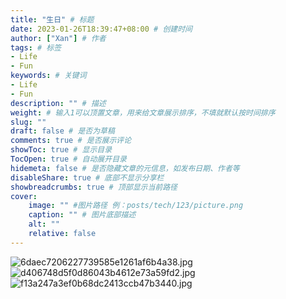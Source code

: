 ```yaml
---
title: "生日" # 标题
date: 2023-01-26T18:39:47+08:00 # 创建时间
author: ["Xan"] # 作者
tags: # 标签
- Life 
- Fun
keywords: # 关键词
- Life 
- Fun
description: "" # 描述
weight: # 输入1可以顶置文章，用来给文章展示排序，不填就默认按时间排序
slug: ""
draft: false # 是否为草稿
comments: true # 是否展示评论
showToc: true # 显示目录
TocOpen: true # 自动展开目录
hidemeta: false # 是否隐藏文章的元信息，如发布日期、作者等
disableShare: true # 底部不显示分享栏
showbreadcrumbs: true # 顶部显示当前路径
cover:
    image: "" #图片路径 例：posts/tech/123/picture.png
    caption: "" # 图片底部描述
    alt: ""
    relative: false
---
```


![6daec7206227739585e1261af6b4a38.jpg](https://bu.dusays.com/2023/01/26/63d25890c6eaa.jpg)
![d406748d5f0d86043b4612e73a59fd2.jpg](https://bu.dusays.com/2023/01/26/63d2589ea5783.jpg)
![f13a247a3ef0b68dc2413ccb47b3440.jpg](https://bu.dusays.com/2023/01/26/63d258a32d5b0.jpg)
